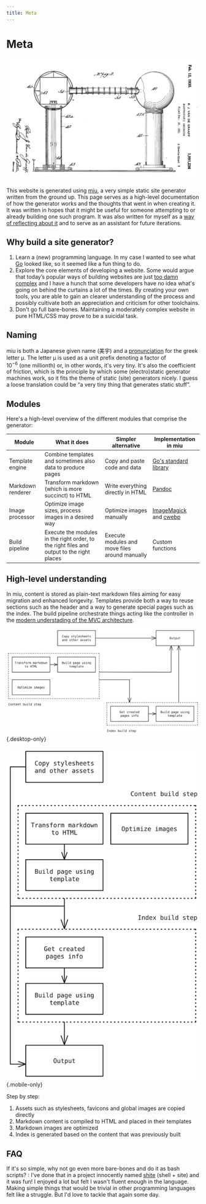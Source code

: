 ```yaml
---
title: Meta
---
```

# Meta

![Van De Graff electrostatic generator patent US581499A from 1931](van-de-graff-generator-patent.jpg)

This website is generated using [miu](https://github.com/jpesce/miu), a very simple static site
generator written from the ground up. This page serves as a high-level documentation of how the
generator works and the thoughts that went in when creating it. It was written in hopes that it
might be useful for someone attempting to or already building one such program. It was also written
for myself as a [way of reflecting about 
it](https://www.goodreads.com/quotes/320581-writing-is-thinking-to-write-well-is-to-think-clearly)
and to serve as an assistant for future iterations.

## Why build a site generator?

1. Learn a (new) programming language. In my case I wanted to see what [Go](https://go.dev/) looked
   like, so it seemed like a fun thing to do.
2. Explore the core elements of developing a website. Some would argue that today’s popular ways of
   building websites are just [too damn
   complex](https://frankchimero.com/blog/2018/everything-easy/) and I have a hunch that some
   developers have no idea what's going on behind the curtains a lot of the times. By creating your
   own tools, you are able to gain an clearer understanding of the process and possibly cultivate
   both an appreciation and criticism for other toolchains.
3. Don't go full bare-bones. Maintaining a moderately complex website in pure HTML/CSS may prove to
   be a suicidal task.

## Naming

miu is both a Japanese given name (美宇) and a
[pronunciation](https://dictionary.cambridge.org/pronunciation/english/mu) for the greek letter μ.
The letter μ is used as a unit prefix denoting a factor of 10<sup>−6</sup> (one millionth) or, in
other words, it's very tiny. It's also the coefficient of friction, which is the principle by which
some (electro)static generator machines work, so it fits the theme of static (site) generators
nicely. I guess a loose translation could be “a very tiny thing that generates static stuff”.

## Modules

Here's a high-level overview of the different modules that comprise the generator:

| Module | What it does | Simpler alternative | Implementation in miu |
| --- | --- | --- | --- |
| Template engine | Combine templates and sometimes also data to produce pages | Copy and paste code and data | [Go's standard library](https://pkg.go.dev/html/template) |
| Markdown renderer | Transform markdown (which is more succinct) to HTML | Write everything directly in HTML | [Pandoc](https://pandoc.org/) |
| Image processor | Optimize image sizes, process images in a desired way | Optimize images manually | [ImageMagick](https://imagemagick.org/index.php) and [cwebp](https://developers.google.com/speed/webp/docs/cwebp) |
| Build pipeline | Execute the modules in the right order, to the right files and output to the right places | Execute modules and move files around manually | Custom functions |

## High-level understanding

In miu, content is stored as plain-text markdown files aiming for easy migration and enhanced
longevity. Templates provide both a way to reuse sections such as the header and a way to generate
special pages such as the index. The build pipeline orchestrate things acting like the controller in
the [modern understading of the MVC architecture](https://wiki.c2.com/?WhatsaControllerAnyway).

![A high-level overview of miu](diagram-horizontal.svg "High-level overview of miu"){.desktop-only}

![A high-level overview of miu](diagram-vertical.svg "High-level overview of miu"){.mobile-only}

Step by step:

1. Assets such as stylesheets, favicons and global images are copied directly
2. Markdown content is compiled to HTML and placed in their templates
3. Markdown images are optimized
4. Index is generated based on the content that was previously built

## FAQ

If it's so simple, why not go even more bare-bones and do it as bash scripts?
: I've done that in a project innocently named [shite](https://github.com/jpesce/shite/) (shell +
site) and it was fun! I enjoyed a lot but felt I wasn't fluent enough in the language. Making simple
things that would be trivial in other programming languages felt like a struggle. But I'd love to
tackle that again some day.
